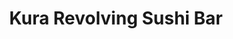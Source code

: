 ---
layout: place
title: "Kura Revolving Sushi Bar"
permalink: /washington/tacoma/kura-revolving-sushi-bar.html
stateAbbr: WA
stateName: Washington
cityName: Tacoma
seo:
  name: "Kura Revolving Sushi Bar"
  type: Restaurant
  links: null
description: "Looking for sushi in Tacoma, Washington? Check out Kura Revolving Sushi Bar for a delightful Japanese dining experience. Enjoy a variety of sushi and other d..."
place_id: ChIJNwwOaTkBkVQRuerTUQ9S1BQ
photos:
  - name: >-
      places/ChIJNwwOaTkBkVQRuerTUQ9S1BQ/photos/AeeoHcIbLNy4-NGSzW7YHad6xawmcdLvUxQEJzfVQHqgBRQk4XrV_j03D9eM0jF5F9G4_gIc0342i7JHk5xJ1BntLURZaw_7u1aufvjJ6h7CGMmkXFRv9LC9XoyooCcx6Y-4Qshq_0ZjR56ptG-uzMkB-Qvqb_S3W5woi_4lSRjue2K2B7m3YUl9kWK3GQ68_uwKQ8mLD6xtbJ8msuSkbBYKS0Twag7QnOLGJDgazZI4qzUMSszA8vCIoU2AwHsR1YvmIgP1IgJ2K7wGlBASzcNQfiR1RzTfadYPGNyF9vKSVBcH4_dyedKOidRPDmoUYZ1pPjUAYcgr-F4jQsJNG_nRaO4iQTHcbgAAYilQIu-WNpiPC09yanBJEVInXvQO8wA_oxCfEo7TIOvlgPGPCigKn0TWRYEIqlKIx5TuhaDc-IJjwrdf
    widthPx: 2067
    heightPx: 1733
    authorAttributions:
      - displayName: Lesley Blair Paine
        uri: https://maps.google.com/maps/contrib/113048055045250104783
        photoUri: >-
          https://lh3.googleusercontent.com/a-/ALV-UjUqvYUKgavFzNw9naaKigVUNprQOCkhqa-cXDKvO7FE3EgRoLz8hw=s100-p-k-no-mo
    flagContentUri: >-
      https://www.google.com/local/imagery/report/?cb_client=maps_api_places.places_api&image_key=!1e10!2sCIHM0ogKEICAgIDfhLOy1QE&hl=en-US
    googleMapsUri: >-
      https://www.google.com/maps/place//data=!3m4!1e2!3m2!1sCIHM0ogKEICAgIDfhLOy1QE!2e10!4m2!3m1!1s0x54910139690e0c37:0x14d4520f51d3eab9
  - name: >-
      places/ChIJNwwOaTkBkVQRuerTUQ9S1BQ/photos/AeeoHcLJy5HreW_pli4-f-neHF33iF-2RM_lh9jDUNTfVaUmJiUujsMds_zNc291vYxmUKUMQ8eXNaFwj0vExpN5qcz0n-zh25lJwXV5iazED4tu4YOMGpyEdyhBYpjZryoj5-OmLsEmI3irgiOVop8MRY3ALd5BMhS1ZtVGS-_VgJR1ksVir3biL8NXwqs7U30BgKP8Qd3z69VNDRWrgJOMbSZZszBcUA_5piWe3Z065DvkhFHfTdRVHX3NVCkQ_Je7_uAtTd8h4Bm_jqo-QkWVhf3FZn059eIbqbg_3pVOs93XSiD5oaDU1ayb_v6XH3qoVS6PN1RL_I_HhUZglDabvIPB19Pm10CjxurdBY7VMdukR6oF1EmEhcbwLFFlYUzL6lMl8N0aqwTacaVNiLkPqt-9YDwA--OBP_HwqtZPyib4Sg
    widthPx: 3000
    heightPx: 2700
    authorAttributions:
      - displayName: Christy Kang
        uri: https://maps.google.com/maps/contrib/117401570950787060528
        photoUri: >-
          https://lh3.googleusercontent.com/a-/ALV-UjXC92mgN9rCZ1MLubBt2nfpVgRQKxn7Q3BsBUyA5itK35cxs1o=s100-p-k-no-mo
    flagContentUri: >-
      https://www.google.com/local/imagery/report/?cb_client=maps_api_places.places_api&image_key=!1e10!2sCIHM0ogKEICAgIDnsbSBXw&hl=en-US
    googleMapsUri: >-
      https://www.google.com/maps/place//data=!3m4!1e2!3m2!1sCIHM0ogKEICAgIDnsbSBXw!2e10!4m2!3m1!1s0x54910139690e0c37:0x14d4520f51d3eab9
  - name: >-
      places/ChIJNwwOaTkBkVQRuerTUQ9S1BQ/photos/AeeoHcJmAKU175AxEoHybhhlvPd5XJK7idyS-PDYqyg8eS05vhK5EppajqtN5ThHAP6nNPjqJQjyS7dbLA03royniXs_UsaRjHKZDFuxkuvcS8gF3cg6b0KV-f08QgAvT_kVhPcPmd7gm0ZqpyfeIw_HjPsQfbEwPaFAamwn1bgsdk9YNTyLT9NK3DICaqgfnOT3QYDskR9aFx2JohKkLfrS-3brpg6czuJtqUsOVHQRpca8mHbukEjurlSM9Rpwa3bf9AGeYArdtskgvI5JKFAwsr-_LMjbBBcKHld9pFgKIxadhPrJalTlejI7HJqSPqjnAyW8ax6LEqb-egYJF0y6zctkdD-1I-5FZVGXAFTXtk0fYrabePTFoP_qb6suH4k7bM8fcwkv9NCEi9StU-B6aF-ZjT3EL5_z0_hP3ZJu9FHCWCIA
    widthPx: 4800
    heightPx: 3600
    authorAttributions:
      - displayName: Shorty Yara
        uri: https://maps.google.com/maps/contrib/109429139680785760985
        photoUri: >-
          https://lh3.googleusercontent.com/a-/ALV-UjVaDan8OqgkmUXZT-CDtfaqIO0qi53WlbXNyGImE8PO8vExvm9F=s100-p-k-no-mo
    flagContentUri: >-
      https://www.google.com/local/imagery/report/?cb_client=maps_api_places.places_api&image_key=!1e10!2sCIHM0ogKEICAgIDv0Lz70QE&hl=en-US
    googleMapsUri: >-
      https://www.google.com/maps/place//data=!3m4!1e2!3m2!1sCIHM0ogKEICAgIDv0Lz70QE!2e10!4m2!3m1!1s0x54910139690e0c37:0x14d4520f51d3eab9
  - name: >-
      places/ChIJNwwOaTkBkVQRuerTUQ9S1BQ/photos/AeeoHcL7VKh8X7CWqMlhgMWMiUmQMLt0-Gsgu9mBxLNvq7H4wzfzCf1qV-p6idHpSj2gdy2S3_df1LEfWC8P5w2IBDJiYWNA0VPFwEA_U5SngUj0_lLniK9jVnGa5Kb55wRN4LnAM5Ej6JiXLKFJbTWWevf8ZFs6nteOq-eV2zvcw_iPNw3glssXw7KB51ZFjdv8w35a2feA0hnbDpilosRW8Dq2DEAq-d6ZAMhqgmLqRvEwdk3sFbnzPhPgo5OIW2fq0zRTam1G4kMlBPosloPtgt4jKGA5j6V2pV4TLPfH0g58D-6aI_3QMUTMwbkokxdof_xqzzEhC6Q0rPgs3qjJ1FbAeImGFOYBHbcvqYc6_olRcIKtt6ORuVEfg1KuphEUYKh4fpI_UrjqQ5VVnzPXXtpXgdNtLFoA7zrrO7zTJD0
    widthPx: 3000
    heightPx: 4000
    authorAttributions:
      - displayName: Crystal Clemens
        uri: https://maps.google.com/maps/contrib/117121668996703424930
        photoUri: >-
          https://lh3.googleusercontent.com/a-/ALV-UjVqIFxYV80pKxDWWFDuRpu6kggE8ITwIiugHAESiI6zheOBTPQjRw=s100-p-k-no-mo
    flagContentUri: >-
      https://www.google.com/local/imagery/report/?cb_client=maps_api_places.places_api&image_key=!1e10!2sCIHM0ogKEICAgIC3oqyJUw&hl=en-US
    googleMapsUri: >-
      https://www.google.com/maps/place//data=!3m4!1e2!3m2!1sCIHM0ogKEICAgIC3oqyJUw!2e10!4m2!3m1!1s0x54910139690e0c37:0x14d4520f51d3eab9
  - name: >-
      places/ChIJNwwOaTkBkVQRuerTUQ9S1BQ/photos/AeeoHcK6glfXZzZZyYx4IjOV-mFmMrxa6XUGEQLXlZScYxvcoZb5-Wqe0lvG4T0tUKGyrv0zpYdb7mh1nozh5PswhyVrTcigyphYeKJScsaSDuA0j09oGeaCvK9-lZ1n4PbQW3FSNSG5zolOOudhg3lQuFfCbMzq0pvn3UpBwqndEvC3Fq9FqpdPGhdqrnBAHxIK07RusviReVdIbphB6OdNYaYjmgGaIgszbTtR9GcDQehp5YJfFiAd_ff2QD27cIZXMaMnGPY7RrRD_QNT4UGpbB_giXyFAfXCa9w4QsNwxiw1RvAsKhKyoEco1FSYYxKOezNw7Qt6jHPdL-ClI4hGtIFidWNdVjc5iNZPHmpRyWav20J3oaAspHZKTQg25qSX6pSCBUW6bkqamj1QtrL1jpLR6j7hm2x93hIoa3kxrrewMw
    widthPx: 4800
    heightPx: 3600
    authorAttributions:
      - displayName: Julian The Kang
        uri: https://maps.google.com/maps/contrib/117442242545775481792
        photoUri: >-
          https://lh3.googleusercontent.com/a-/ALV-UjVqJeH00gAIWO02oj8Z0TX5tjiDMvsXRnIBzPZ5LKGCJHsvGuVM=s100-p-k-no-mo
    flagContentUri: >-
      https://www.google.com/local/imagery/report/?cb_client=maps_api_places.places_api&image_key=!1e10!2sCIHM0ogKEICAgMDI-LanIQ&hl=en-US
    googleMapsUri: >-
      https://www.google.com/maps/place//data=!3m4!1e2!3m2!1sCIHM0ogKEICAgMDI-LanIQ!2e10!4m2!3m1!1s0x54910139690e0c37:0x14d4520f51d3eab9
  - name: >-
      places/ChIJNwwOaTkBkVQRuerTUQ9S1BQ/photos/AeeoHcJtKPYoKf2P2LUltqGEiHsCi_UMiw2nvAEvgPsduXFLN5RoU0ZZqBBLZEOFlK0ndS89dWnP08n_PKHMyu41LsbqoHEpRWrx_C57o56yxdmDklcMlEonZJAUcU4kBJrbFWKOCmT_U862y_MDBKwKvDUhTn3_CzgakITP6KJNWYfjs3hzzwhuPeYXDL5c2vqr3hs3Yo8us0vUNcfy2fbxkzjY29bt8R1F3qTOFwsbrNHPLT57tpuUlGopTvp9g0E2wqgLFGHOaTGc7GqA-FLFPComPXx1X-Sj5eWoAQd3oad7K09d_qxkEwShkuDTDuohhhBt6Sk-pi5d7TgTMBkhuyLas2occsleFSeOXPc2X0ce907ddtTgbxY8PQtUsY4yHmjpVgAQhjwWWFbBIdGx5mF4bGNVoKbPvbNoL4fnfFY
    widthPx: 3024
    heightPx: 4032
    authorAttributions:
      - displayName: Justin Wu
        uri: https://maps.google.com/maps/contrib/102682589207863051443
        photoUri: >-
          https://lh3.googleusercontent.com/a-/ALV-UjVFgsCJ1QtHhoMzvWgefM239zmuCBeY13kOtG359lWbWA1x02t7gQ=s100-p-k-no-mo
    flagContentUri: >-
      https://www.google.com/local/imagery/report/?cb_client=maps_api_places.places_api&image_key=!1e10!2sCIHM0ogKEICAgIC3ovWpCQ&hl=en-US
    googleMapsUri: >-
      https://www.google.com/maps/place//data=!3m4!1e2!3m2!1sCIHM0ogKEICAgIC3ovWpCQ!2e10!4m2!3m1!1s0x54910139690e0c37:0x14d4520f51d3eab9
  - name: >-
      places/ChIJNwwOaTkBkVQRuerTUQ9S1BQ/photos/AeeoHcKiltdkGPjRQbJN9h8wRtHa9pQlwHqeeHNhyCtmTzxIxHxJ8p3n6InuKpxy3gt6nvZMQYOxjxwWSHueR98vO7VuVc3WBAKYnl37X6B5614bHcG4ywXGuCyARRNYeY6LtA_IL_NTHtONMx5cWncW68bW-705Ex-Zq4G7EBihoMoB75DtoqrLnzcuVvxbVah6EM-EcBw-tOQMhOfK4AE4JM4Dygu3r0_pooVNv_4wf_ULWfuRPbFu6_R-uBTssgpXN0Qo2FiRUYcKdRsArqnjuHHQI5OIjCIOGq2eKqnL3Jr1poPy3ihUJPu4wG0amypVWkEXhZ2AepoP6RhFCvoPYAN8gWWx_daK7rkc-kNlvQ_w_XqxRrGnvD-8vZlf2i4Mnq4xkwRq1hdcFDuCBe4EmCFHEAoLGWY-BEqlM38h-YmKP0D9
    widthPx: 3024
    heightPx: 4032
    authorAttributions:
      - displayName: Trisha Ellis
        uri: https://maps.google.com/maps/contrib/103480980528314063213
        photoUri: >-
          https://lh3.googleusercontent.com/a-/ALV-UjUMmSj8wVcPqcqvCIwrDwax43F3UKD0jZv3U2arTXHueRVZjfn6VA=s100-p-k-no-mo
    flagContentUri: >-
      https://www.google.com/local/imagery/report/?cb_client=maps_api_places.places_api&image_key=!1e10!2sCIHM0ogKEICAgMCg2Z7IlAE&hl=en-US
    googleMapsUri: >-
      https://www.google.com/maps/place//data=!3m4!1e2!3m2!1sCIHM0ogKEICAgMCg2Z7IlAE!2e10!4m2!3m1!1s0x54910139690e0c37:0x14d4520f51d3eab9
  - name: >-
      places/ChIJNwwOaTkBkVQRuerTUQ9S1BQ/photos/AeeoHcImE9Ztqd0dUrfFVrsh9LCiuKgSIJRn2dXmDnPisslo5Z5TvAoepU9CkRNFNJQyaQvaVknsq6N6rkVcUUPwVXiPdi1gJP6fyyIzTON0SVS1nYZyQHKQj_XR4KkXF5CdBVPhWn9lYb9E5uYi_end-iHpP3Yk3liRateCRe684j64GeCxWythQ3yMZ2ANOpNlJZwGA4Q9DY2oSCxuzFqRdDMfiqcCl9GR--CzKQgkoaukzGIYs7hSExE66DFYjFocp0OntaBNIDDeEDF2K3Q0xa00FkzGbYuCPHn8lh9C2MhlaZ8I5WliaaJIgGywtiNVDZVoYEPQ4xdDhtlnQflGKm45FCKe4DxjQBgC5v-6Kl_ldr-8ox3kGn5mwikyFO21GO4ewORxMc41SchQPtjZHwoGYC6rHmRcQUfgR8glcJcrUg
    widthPx: 3000
    heightPx: 4000
    authorAttributions:
      - displayName: Crystal Clemens
        uri: https://maps.google.com/maps/contrib/117121668996703424930
        photoUri: >-
          https://lh3.googleusercontent.com/a-/ALV-UjVqIFxYV80pKxDWWFDuRpu6kggE8ITwIiugHAESiI6zheOBTPQjRw=s100-p-k-no-mo
    flagContentUri: >-
      https://www.google.com/local/imagery/report/?cb_client=maps_api_places.places_api&image_key=!1e10!2sCIHM0ogKEICAgIC3oqyJYw&hl=en-US
    googleMapsUri: >-
      https://www.google.com/maps/place//data=!3m4!1e2!3m2!1sCIHM0ogKEICAgIC3oqyJYw!2e10!4m2!3m1!1s0x54910139690e0c37:0x14d4520f51d3eab9
  - name: >-
      places/ChIJNwwOaTkBkVQRuerTUQ9S1BQ/photos/AeeoHcL2sGrWwFydObr_Cg1yvEbeqZ4-q2oJEUC0Yfj-EcqhiisheswBT9DpF8ylUVYzZ3Pw6BDnGv6OpHzgHAL6g-UBzWz-e5ENeVB1YI3O_a0AA1IY1fZAtZ288AeNACxujHHUhJVohlL8LbPqVD2kd4N7P-CqvxCn53BGd8IbKG0oGbQYy6h2LmdaRJJlzhbzEce5BFY-60oN7ssD1HHBBoZ4QOtEFzbikFumuez_MVWyllI6c1Ou2cnUVROpkCv3P5CVgDq9St9I-qVNLd52oKCzOhix4uBhICBMjUyBNNe4zPaMElJpnsFdv3HA4-SbCF7KJmPqqkMvft1qvp5ARtd5Q3Up9iL6vasm5rbw2ln3ExegdvXrbm-gLJHqLZhd7GzpaqTjqrYE_Y84rUna2hdYu0rKCr6R56BXkpVW72Cx2bmP
    widthPx: 3000
    heightPx: 4000
    authorAttributions:
      - displayName: Crystal Clemens
        uri: https://maps.google.com/maps/contrib/117121668996703424930
        photoUri: >-
          https://lh3.googleusercontent.com/a-/ALV-UjVqIFxYV80pKxDWWFDuRpu6kggE8ITwIiugHAESiI6zheOBTPQjRw=s100-p-k-no-mo
    flagContentUri: >-
      https://www.google.com/local/imagery/report/?cb_client=maps_api_places.places_api&image_key=!1e10!2sCIHM0ogKEICAgIC3oqyJowE&hl=en-US
    googleMapsUri: >-
      https://www.google.com/maps/place//data=!3m4!1e2!3m2!1sCIHM0ogKEICAgIC3oqyJowE!2e10!4m2!3m1!1s0x54910139690e0c37:0x14d4520f51d3eab9
  - name: >-
      places/ChIJNwwOaTkBkVQRuerTUQ9S1BQ/photos/AeeoHcLUvuzKqPLF1sPkds35R_Gj_daOUPbPna3XOQMMnlRj_aEAeLTjTRvJKk45MnBOtOJWdRwWAeow1ecm5kY_VCwYBE8zDhV9Nf6fmNs9lzR_8QIQQPTwdznKT_YCaSH5Qu2ffvnYNsvtaeiKGdzp_jOSvbEupqQvdEtiT_h5yysEUh0ZGDrsmXCgByQjQ2BMl3H0HF3YUgRzSiBrNlf8ANm82Cd-gBsriIexKfv57EfG2m7ZBSkjdoNvqVGcGWvWFNi0jDwg0iZBFdTrhhWKxFJw0SeQZ2jybp3y58OC8GdBX9AuTc38MMrBPTAbUjJebbVAeQ5BCTXXi7aE9_D9Ie3U_56OehUwpIAeR9fCUlw15hSv3qDaHrfjAblhmM68W7NflRDUd9cf9WSidq8NCjQndYFJhRcBUjxgXP_js3OYbQ
    widthPx: 3494
    heightPx: 1891
    authorAttributions:
      - displayName: Hamster Nchips
        uri: https://maps.google.com/maps/contrib/111428635747429318591
        photoUri: >-
          https://lh3.googleusercontent.com/a-/ALV-UjXBgwyiBWbqRRuDX2xRnkHxeLOZmg1aEwZcEiW56goV1mu4eo3a=s100-p-k-no-mo
    flagContentUri: >-
      https://www.google.com/local/imagery/report/?cb_client=maps_api_places.places_api&image_key=!1e10!2sCIHM0ogKEICAgIDnkcyiGA&hl=en-US
    googleMapsUri: >-
      https://www.google.com/maps/place//data=!3m4!1e2!3m2!1sCIHM0ogKEICAgIDnkcyiGA!2e10!4m2!3m1!1s0x54910139690e0c37:0x14d4520f51d3eab9
address: 4502 S Steele St Suite 162A, Tacoma, WA 98409, USA
street: 4502 S Steele St Suite 162A
city: Tacoma
state: WA
zip: '98409'
country: USA
neighborhood: South Tacoma
latitude: '47.216680'
longitude: '-122.465578'
accessibility_options:
  wheelchairAccessibleParking: true
  wheelchairAccessibleEntrance: true
  wheelchairAccessibleRestroom: true
  wheelchairAccessibleSeating: true
business_status: OPERATIONAL
name: Kura Revolving Sushi Bar
google_maps_links:
  directionsUri: >-
    https://www.google.com/maps/dir//''/data=!4m7!4m6!1m1!4e2!1m2!1m1!1s0x54910139690e0c37:0x14d4520f51d3eab9!3e0
  placeUri: https://maps.google.com/?cid=1500914801572047545
  writeAReviewUri: >-
    https://www.google.com/maps/place//data=!4m3!3m2!1s0x54910139690e0c37:0x14d4520f51d3eab9!12e1
  reviewsUri: >-
    https://www.google.com/maps/place//data=!4m4!3m3!1s0x54910139690e0c37:0x14d4520f51d3eab9!9m1!1b1
  photosUri: >-
    https://www.google.com/maps/place//data=!4m3!3m2!1s0x54910139690e0c37:0x14d4520f51d3eab9!10e5
primary_type: Sushi Restaurant
opening_hours:
  regular: null
  current: null
secondary_opening_hours:
  regular:
    weekdayDescriptions: null
    type: null
  current:
    weekdayDescriptions: null
    type: null
phone: null
price_level: null
price_range: null
rating: null
rating_count: 0
website: null
reviews: null
parking_options: null
payment_options: null
allow_dogs: null
curbside_pickup: null
delivery: null
dine_in: null
good_for_children: null
good_for_groups: null
good_for_sports: null
live_music: null
menu_for_children: null
outdoor_seating: null
reservable: null
restroom: null
serves_beer: null
serves_breakfast: null
serves_brunch: null
serves_cocktails: null
serves_coffee: null
serves_dinner: null
serves_dessert: null
serves_lunch: null
serves_vegetarian_food: null
serves_wine: null
takeout: null
summary: null

---